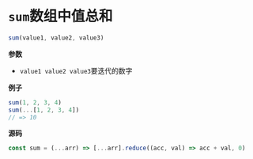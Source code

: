 # `sum`数组中值总和

```js
sum(value1, value2, value3)
```

**参数**

-   `value1 value2 value3`要迭代的数字

**例子**

```js
sum(1, 2, 3, 4)
sum(...[1, 2, 3, 4])
// => 10
```

**源码**

```js
const sum = (...arr) => [...arr].reduce((acc, val) => acc + val, 0)
```
